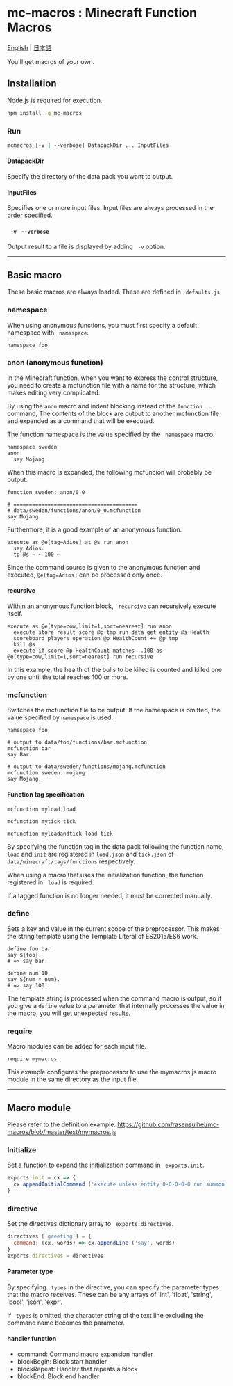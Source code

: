 # mc-macros : Minecraft Function Macros

[English](README.md) | [日本語](README.ja.md)

You'll get macros of your own.

## Installation
Node.js is required for execution.

```sh
npm install -g mc-macros
```

### Run
```sh
mcmacros [-v | --verbose] DatapackDir ... InputFiles
```

#### DatapackDir
Specify the directory of the data pack you want to output.

#### InputFiles
Specifies one or more input files. Input files are always processed in the order specified.

#### `` -v`` `` --verbose``
Output result to a file is displayed by adding `` -v`` option.

---
## Basic macro
These basic macros are always loaded. These are defined in `` defaults.js``.

### namespace
When using anonymous functions, you must first specify a default namespace with `` namsspace``.

```mcfunction
namespace foo
```

### anon (anonymous function)
In the Minecraft function, when you want to express the control structure, you need to create a mcfunction file with a name for the structure, which makes editing very complicated.

By using the ``anon`` macro and indent blocking instead of the ``function ...`` command, The contents of the block are output to another mcfunction file and expanded as a command that will be executed.

The function namespace is the value specified by the `` namespace`` macro.

```mcfunction
namespace sweden
anon
  say Mojang.
```

When this macro is expanded, the following mcfuncion will probably be output.

```mcfunction
function sweden: anon/0_0
```
```mcfunction
# ========================================
# data/sweden/functions/anon/0_0.mcfunction
say Mojang.
```

Furthermore, it is a good example of an anonymous function.

```mcfunction
execute as @e[tag=Adios] at @s run anon
  say Adios.
  tp @s ~ ~ 100 ~
```

Since the command source is given to the anonymous function and executed, ``@e[tag=Adios]`` can be processed only once.

#### recursive
Within an anonymous function block, `` recursive`` can recursively execute itself.
```mcfunction
execute as @e[type=cow,limit=1,sort=nearest] run anon
  execute store result score @p tmp run data get entity @s Health
  scoreboard players operation @p HealthCount += @p tmp
  kill @s
  execute if score @p HealthCount matches ..100 as @e[type=cow,limit=1,sort=nearest] run recursive
```

In this example, the health of the bulls to be killed is counted and killed one by one until the total reaches 100 or more.

### mcfunction
Switches the mcfunction file to be output.
If the namespace is omitted, the value specified by ``namespace`` is used.

```mcfunction
namespace foo

# output to data/foo/functions/bar.mcfunction
mcfunction bar
say Bar.

# output to data/sweden/functions/mojang.mcfunction
mcfunction sweden: mojang
say Mojang.
```

#### Function tag specification
```mcfunction
mcfunction myload load

mcfunction mytick tick

mcfunction myloadandtick load tick

```
By specifying the function tag in the data pack following the function name, ``load`` and ``init`` are registered in ``load.json`` and ``tick.json`` of ``data/minecraft/tags/functions`` respectively.

When using a macro that uses the initialization function, the function registered in `` load`` is required.

If a tagged function is no longer needed, it must be corrected manually.

### define
Sets a key and value in the current scope of the preprocessor.
This makes the string template using the Template Literal of ES2015/ES6 work.

```mcfunction
define foo bar
say ${foo}.
# => say bar.

define num 10
say ${num * num}.
# => say 100.
```

The template string is processed when the command macro is output, so if you give a ``define`` value to a parameter that internally processes the value in the macro, you will get unexpected results.

### require
Macro modules can be added for each input file.

```mcfunction
require mymacros
```

This example configures the preprocessor to use the mymacros.js macro module in the same directory as the input file.

---
## Macro module

Please refer to the definition example.
https://github.com/rasensuihei/mc-macros/blob/master/test/mymacros.js

### Initialize
Set a function to expand the initialization command in `` exports.init``.

```javascript
exports.init = cx => {
  cx.appendInitialCommand ('execute unless entity 0-0-0-0-0 run summon minecraft:armor_stand ~ ~ ~ {UUIDMost: 0L, UUIDLeast: 0L, Marker: 1b}')
}
```

### directive
Set the directives dictionary array to `` exports.directives``.

```javascript
directives ['greeting'] = {
  command: (cx, words) => cx.appendLine ('say', words)
}
exports.directives = directives
```

#### Parameter type
By specifying `` types`` in the directive, you can specify the parameter types that the macro receives.
These can be any arrays of 'int', 'float', 'string', 'bool', 'json', 'expr'.

If `` types`` is omitted, the character string of the text line excluding the command name becomes the parameter.

#### handler function
* command: Command macro expansion handler
* blockBegin: Block start handler
* blockRepeat: Handler that repeats a block
* blockEnd: Block end handler

